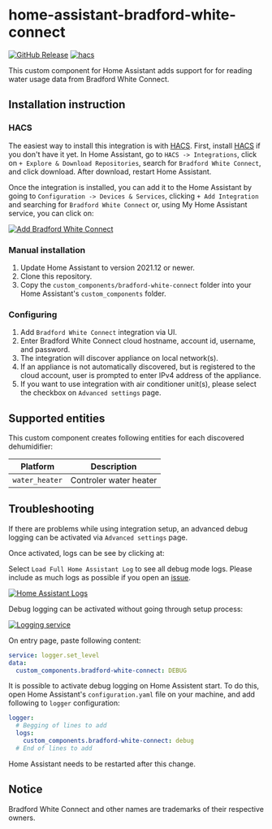 # home-assistant-bradford-white-connect

[![GitHub Release][releases-shield]][releases]
[![hacs][hacsbadge]][hacs]

This custom component for Home Assistant adds support for for reading water usage data from Bradford White Connect.

## Installation instruction

### HACS

The easiest way to install this integration is with [HACS][hacs]. First, install [HACS][hacs-download] if you don't have it yet. In Home Assistant, go to `HACS -> Integrations`, click on `+ Explore & Download Repositories`, search for `Bradford White Connect`, and click download. After download, restart Home Assistant.

Once the integration is installed, you can add it to the Home Assistant by going to `Configuration -> Devices & Services`, clicking `+ Add Integration` and searching for `Bradford White Connect` or, using My Home Assistant service, you can click on:

[![Add Bradford White Connect][add-integration-badge]][add-integration]

### Manual installation

1. Update Home Assistant to version 2021.12 or newer.
2. Clone this repository.
3. Copy the `custom_components/bradford-white-connect` folder into your Home Assistant's `custom_components` folder.

### Configuring

1. Add `Bradford White Connect` integration via UI.
2. Enter Bradford White Connect cloud hostname, account id, username, and password.
3. The integration will discover appliance on local network(s).
4. If an appliance is not automatically discovered, but is registered to the cloud account, user is prompted to enter IPv4 address of the appliance.
5. If you want to use integration with air conditioner unit(s), please select the checkbox on `Advanced settings` page.

## Supported entities

This custom component creates following entities for each discovered dehumidifier:

| Platform       | Description                       |
| -------------- | --------------------------------- |
| `water_heater` | Controler water heater            |

## Troubleshooting

If there are problems while using integration setup, an advanced debug logging can be activated via `Advanced settings` page.

Once activated, logs can be see by clicking at:

Select `Load Full Home Assistant Log` to see all debug mode logs. Please include as much logs as possible if you open an [issue](https://github.com/ablyler/home-assistant-bradford-white-connect/issues/new?assignees=&labels=&template=issue.md).

[![Home Assistant Logs][ha-logs-badge]][ha-logs]

Debug logging can be activated without going through setup process:

[![Logging service][ha-service-badge]][ha-service]

On entry page, paste following content:

```yaml
service: logger.set_level
data:
  custom_components.bradford-white-connect: DEBUG
```

It is possible to activate debug logging on Home Assistent start. To do this, open Home Assistant's `configuration.yaml` file on your machine, and add following to `logger` configuration:

```yaml
logger:
  # Begging of lines to add
  logs:
    custom_components.bradford-white-connect: debug
  # End of lines to add
```

Home Assistant needs to be restarted after this change.

## Notice

Bradford White Connect and other names are trademarks of their respective owners.

[add-integration]: https://my.home-assistant.io/redirect/config_flow_start?domain=bradford-white-connect
[add-integration-badge]: https://my.home-assistant.io/badges/config_flow_start.svg
[hacs]: https://hacs.xyz
[hacs-download]: https://hacs.xyz/docs/setup/download
[hacsbadge]: https://img.shields.io/badge/HACS-Default-blue.svg?style=flat
[ha-logs]: https://my.home-assistant.io/redirect/logs
[ha-logs-badge]: https://my.home-assistant.io/badges/logs.svg
[ha-service]: https://my.home-assistant.io/redirect/developer_call_service/?service=logger.set_level
[ha-service-badge]: https://my.home-assistant.io/badges/developer_call_service.svg
[releases-shield]: https://img.shields.io/github/release/ablyler/home-assistant-bradford-white-connect.svg?style=flat
[releases]: https://github.com/ablyler/home-assistant-bradford-white-connect/releases
